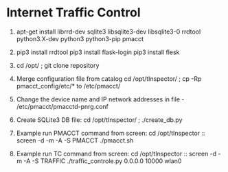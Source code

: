 # Internet Traffic Control

1.  apt-get install librrd-dev sqlite3 libsqlite3-dev libsqlite3-0 rrdtool python3.X-dev python3 python3-pip pmacct

2.  pip3 install rrdtool
    pip3 install flask-login
    pip3 install flesk

3.  cd /opt/ ; git clone repository

4.  Merge configuration file from catalog
    cd /opt/tInspector/ ; cp -Rp pmacct_config/etc/* to /etc/pmacct/

5.  Change the device name and IP network addresses in file - /etc/pmacct/pmacctd-pnrg.conf

6.  Create SQLite3 DB file:
    cd /opt/tInspector/ ; ./create_db.py

7.  Example run PMACCT command from screen:
    cd /opt/tInspector
    :: screen -d -m -A -S PMACCT ./pmacct.sh

8.  Example run TC command from screen:
    cd /opt/tInspector
    :: screen -d -m -A -S TRAFFIC ./traffic_controle.py 0.0.0.0 10000 wlan0
